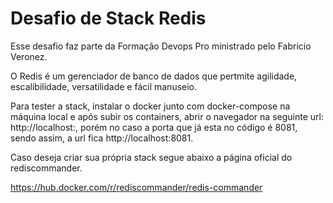 # Desafio de Stack Redis

Esse desafio faz parte da Formação Devops Pro ministrado pelo Fabricio Veronez.

O Redis é um gerenciador de banco de dados que pertmite agilidade, escalibilidade, versatilidade e fácil manuseio.

Para tester a stack, instalar o docker junto com docker-compose na máquina local e após subir os containers, abrir o navegador na
seguinte url: http://localhost:, porém no caso a porta que já esta no código é 8081, sendo assim, a url fica http://localhost:8081.

Caso deseja criar sua própria stack segue abaixo a página oficial do rediscommander.

https://hub.docker.com/r/rediscommander/redis-commander
